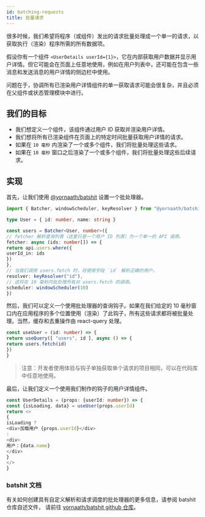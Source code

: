 ```yaml
---
id: batching-requests
title: 批量请求
---
```


很多时候，我们希望将程序（或组件）发出的请求批量处理成一个单一的请求，以获取执行（渲染）程序所需的所有数据项。

假设你有一个组件 `<UserDetails userId={1}>`，它在内部获取用户数据并显示用户详情。但它可能会在页面上任意地使用，例如在用户列表中，还可能在包含一些消息和发送消息的用户详情的侧边栏中使用。

问题在于，协调所有已渲染用户详情组件的单一获取请求可能会很复杂，并且必须在父组件或状态管理模块中进行。

## 我们的目标

- 我们想定义一个组件，该组件通过用户 ID 获取并渲染用户详情。
- 我们想将所有已渲染组件在页面上的特定时间批量获取用户详情的请求。
- 如果在 `10 毫秒` 内渲染了一个或多个组件，我们将批量处理这些请求。
- 如果在 `10 毫秒` 窗口之后渲染了一个或多个组件，我们将批量处理这些后续请求。

## 实现

首先，让我们使用 [@yornaath/batshit](https://www.npmjs.com/package/@yornaath/batshit) 设置一个批处理器。

```ts
import { Batcher, windowScheduler, keyResolver } from "@yornaath/batshit"

type User = { id: number, name: string }

const users = Batcher<User, number>({
// fetcher 解析查询列表（这里只是一个用户 ID 列表）为一个单一的 API 调用。
fetcher: async (ids: number[]) => {
return api.users.where({
userId_in: ids
})
},
// 当我们调用 users.fetch 时，将使用字段 `id` 解析正确的用户。
resolver: keyResolver("id"),
// 这将在 10 毫秒内批处理所有对 users.fetch 的调用。
scheduler: windowScheduler(10)
})
```

然后，我们可以定义一个使用批处理器的查询钩子。如果在我们给定的 10 毫秒窗口内在应用程序的多个位置使用（渲染）了此钩子，所有这些请求都将被批量处理。当然，缓存和去重操作由 react-query 处理。

```ts
const useUser = (id: number) => {
return useQuery([ "users", id ], async () => {
return users.fetch(id)
})
}
```

> 注意：开发者使用体验与钩子单独获取单个请求的项目相同，可以在代码库中任意地使用。

最后，让我们定义一个使用我们制作的钩子的用户详情组件。

```ts
const UserDetails = (props: {userId: number}) => {
const {isLoading, data} = useUser(props.userId)
return <>
{
isLoading ?
<div>加载用户 {props.userId}</div>
:
<div>
用户：{data.name}
</div>
}
</>
}
```

### batshit 文档

有关如何创建具有自定义解析和请求调度的批处理器的更多信息，请参阅 batshit 仓库自述文件，
请前往 [yornaath/batshit github 仓库](https://github.com/yornaath/batshit/)。
